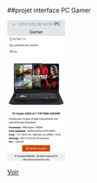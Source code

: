 ##projet interface PC Gamer 


![interface](./asset/mobile.jpeg)

[Voir](https://alexbtssio.github.io/interface/)